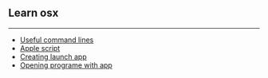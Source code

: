 ## Learn osx  
- - - -  
- [Useful command lines](useful-command-lines)  
- [Apple script](apple-script.md)  
- [Creating launch app](create-lunch-app.md)  
- [Opening programe with app](open-programe-with-app.md)  



